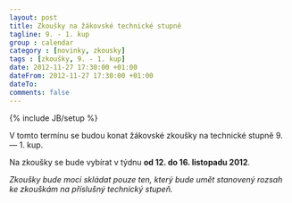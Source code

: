 ```yaml
---
layout: post
title: Zkoušky na žákovské technické stupně
tagline: 9. - 1. kup
group : calendar
category : [novinky, zkousky]
tags : [zkoušky, 9. - 1. kup]
date: 2012-11-27 17:30:00 +01:00
dateFrom: 2012-11-27 17:30:00 +01:00
dateTo: 
comments: false
---
```

{% include JB/setup %}

V tomto termínu se budou konat žákovské zkoušky na technické stupně 9. &mdash; 1. kup.

Na zkoušky se bude vybírat v týdnu **od 12. do 16. listopadu 2012**.

_Zkoušky bude moci skládat pouze ten, který bude umět stanovený rozsah ke zkouškám na příslušný technický stupeň._